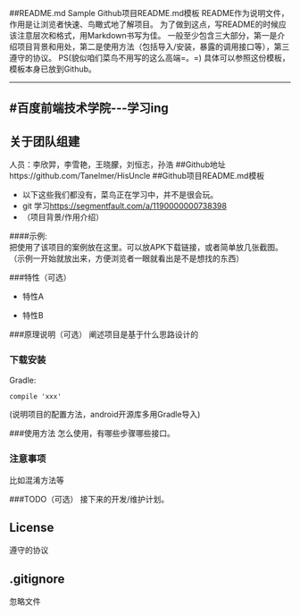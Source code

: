 ##README.md Sample
Github项目README.md模板
README作为说明文件，作用是让浏览者快速、鸟瞰式地了解项目。
为了做到这点，写README的时候应该注意层次和格式，用Markdown书写为佳。
一般至少包含三大部分，第一是介绍项目背景和用处，第二是使用方法（包括导入/安装，暴露的调用接口等），第三遵守的协议。
PS(貌似咱们菜鸟不用写的这么高端=。=)
具体可以参照这份模板，模板本身已放到Github。

---
#百度前端技术学院---学习ing
-------------

## 关于团队组建 
  人员：李欣羿，李雪艳，王晓朦，刘恒志，孙浩
##Github地址https://github.com/Tanelmer/HisUncle
##Github项目README.md模板  
- 以下这些我们都没有，菜鸟正在学习中，并不是很会玩。
- git 学习<a>https://segmentfault.com/a/1190000000738398</a>
- （项目背景/作用介绍）

####示例:  
把使用了该项目的案例放在这里。可以放APK下载链接，或者简单放几张截图。  
（示例一开始就放出来，方便浏览者一眼就看出是不是想找的东西）

###特性（可选）
- 特性A

- 特性B

###原理说明（可选）
阐述项目是基于什么思路设计的


### 下载安装
Gradle:  
``` xml
compile 'xxx'
```
(说明项目的配置方法，android开源库多用Gradle导入)

###使用方法
怎么使用，有哪些步骤哪些接口。

### 注意事项
比如混淆方法等

###TODO（可选）
接下来的开发/维护计划。

## License
遵守的协议

## .gitignore 
忽略文件

